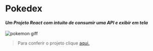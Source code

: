 
# Pokedex
#### *Um Projeto React com intuito de consumir uma API e exibir em tela*
![pokemon giff](https://user-images.githubusercontent.com/74004642/155817784-6b4f0d2f-2954-41d0-9031-e20e7c30a35a.gif)


> Para conferir o projeto clique [aqui.](https://lucascurty.github.io/pokedex/) 
